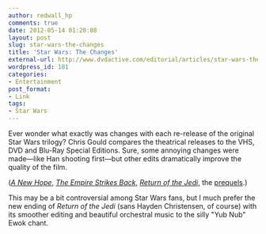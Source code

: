 ```yaml
---
author: redwall_hp
comments: true
date: 2012-05-14 01:20:08
layout: post
slug: star-wars-the-changes
title: 'Star Wars: The Changes'
external-url: http://www.dvdactive.com/editorial/articles/star-wars-the-changes-part-one.html
wordpress_id: 181
categories:
- Entertainment
post_format:
- Link
tags:
- Star Wars
---
```


Ever wonder what exactly was changes with each re-release of the original Star Wars trilogy? Chris Gould compares the theatrical releases to the VHS, DVD and Blu-Ray Special Editions. Sure, some annoying changes were made—like Han shooting first—but other edits dramatically improve the quality of the film.

([_A New Hope_](http://www.dvdactive.com/editorial/articles/star-wars-the-changes-part-one.html), [_The Empire Strikes Back_](http://www.dvdactive.com/editorial/articles/star-wars-the-changes-part-two.html), [_Return of the Jedi_](http://www.dvdactive.com/editorial/articles/star-wars-the-changes-part-three.html), the [prequels](http://www.dvdactive.com/editorial/articles/star-wars-the-changes-part-four.html).)

This may be a bit controversial among Star Wars fans, but I much prefer the new ending of _Return of the Jedi_ (sans Hayden Christensen, of course) with its smoother editing and beautiful orchestral music to the silly "Yub Nub" Ewok chant.
